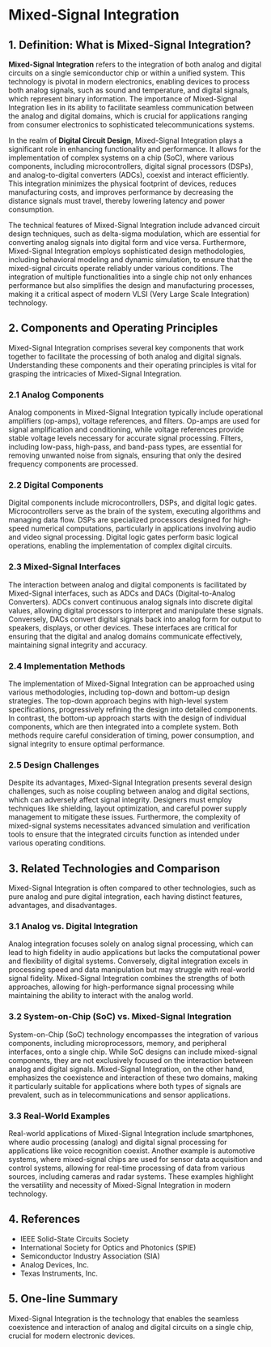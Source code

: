 # Mixed-Signal Integration

## 1. Definition: What is **Mixed-Signal Integration**?
**Mixed-Signal Integration** refers to the integration of both analog and digital circuits on a single semiconductor chip or within a unified system. This technology is pivotal in modern electronics, enabling devices to process both analog signals, such as sound and temperature, and digital signals, which represent binary information. The importance of Mixed-Signal Integration lies in its ability to facilitate seamless communication between the analog and digital domains, which is crucial for applications ranging from consumer electronics to sophisticated telecommunications systems.

In the realm of **Digital Circuit Design**, Mixed-Signal Integration plays a significant role in enhancing functionality and performance. It allows for the implementation of complex systems on a chip (SoC), where various components, including microcontrollers, digital signal processors (DSPs), and analog-to-digital converters (ADCs), coexist and interact efficiently. This integration minimizes the physical footprint of devices, reduces manufacturing costs, and improves performance by decreasing the distance signals must travel, thereby lowering latency and power consumption.

The technical features of Mixed-Signal Integration include advanced circuit design techniques, such as delta-sigma modulation, which are essential for converting analog signals into digital form and vice versa. Furthermore, Mixed-Signal Integration employs sophisticated design methodologies, including behavioral modeling and dynamic simulation, to ensure that the mixed-signal circuits operate reliably under various conditions. The integration of multiple functionalities into a single chip not only enhances performance but also simplifies the design and manufacturing processes, making it a critical aspect of modern VLSI (Very Large Scale Integration) technology.

## 2. Components and Operating Principles
Mixed-Signal Integration comprises several key components that work together to facilitate the processing of both analog and digital signals. Understanding these components and their operating principles is vital for grasping the intricacies of Mixed-Signal Integration.

### 2.1 Analog Components
Analog components in Mixed-Signal Integration typically include operational amplifiers (op-amps), voltage references, and filters. Op-amps are used for signal amplification and conditioning, while voltage references provide stable voltage levels necessary for accurate signal processing. Filters, including low-pass, high-pass, and band-pass types, are essential for removing unwanted noise from signals, ensuring that only the desired frequency components are processed.

### 2.2 Digital Components
Digital components include microcontrollers, DSPs, and digital logic gates. Microcontrollers serve as the brain of the system, executing algorithms and managing data flow. DSPs are specialized processors designed for high-speed numerical computations, particularly in applications involving audio and video signal processing. Digital logic gates perform basic logical operations, enabling the implementation of complex digital circuits.

### 2.3 Mixed-Signal Interfaces
The interaction between analog and digital components is facilitated by Mixed-Signal interfaces, such as ADCs and DACs (Digital-to-Analog Converters). ADCs convert continuous analog signals into discrete digital values, allowing digital processors to interpret and manipulate these signals. Conversely, DACs convert digital signals back into analog form for output to speakers, displays, or other devices. These interfaces are critical for ensuring that the digital and analog domains communicate effectively, maintaining signal integrity and accuracy.

### 2.4 Implementation Methods
The implementation of Mixed-Signal Integration can be approached using various methodologies, including top-down and bottom-up design strategies. The top-down approach begins with high-level system specifications, progressively refining the design into detailed components. In contrast, the bottom-up approach starts with the design of individual components, which are then integrated into a complete system. Both methods require careful consideration of timing, power consumption, and signal integrity to ensure optimal performance.

### 2.5 Design Challenges
Despite its advantages, Mixed-Signal Integration presents several design challenges, such as noise coupling between analog and digital sections, which can adversely affect signal integrity. Designers must employ techniques like shielding, layout optimization, and careful power supply management to mitigate these issues. Furthermore, the complexity of mixed-signal systems necessitates advanced simulation and verification tools to ensure that the integrated circuits function as intended under various operating conditions.

## 3. Related Technologies and Comparison
Mixed-Signal Integration is often compared to other technologies, such as pure analog and pure digital integration, each having distinct features, advantages, and disadvantages.

### 3.1 Analog vs. Digital Integration
Analog integration focuses solely on analog signal processing, which can lead to high fidelity in audio applications but lacks the computational power and flexibility of digital systems. Conversely, digital integration excels in processing speed and data manipulation but may struggle with real-world signal fidelity. Mixed-Signal Integration combines the strengths of both approaches, allowing for high-performance signal processing while maintaining the ability to interact with the analog world.

### 3.2 System-on-Chip (SoC) vs. Mixed-Signal Integration
System-on-Chip (SoC) technology encompasses the integration of various components, including microprocessors, memory, and peripheral interfaces, onto a single chip. While SoC designs can include mixed-signal components, they are not exclusively focused on the interaction between analog and digital signals. Mixed-Signal Integration, on the other hand, emphasizes the coexistence and interaction of these two domains, making it particularly suitable for applications where both types of signals are prevalent, such as in telecommunications and sensor applications.

### 3.3 Real-World Examples
Real-world applications of Mixed-Signal Integration include smartphones, where audio processing (analog) and digital signal processing for applications like voice recognition coexist. Another example is automotive systems, where mixed-signal chips are used for sensor data acquisition and control systems, allowing for real-time processing of data from various sources, including cameras and radar systems. These examples highlight the versatility and necessity of Mixed-Signal Integration in modern technology.

## 4. References
- IEEE Solid-State Circuits Society
- International Society for Optics and Photonics (SPIE)
- Semiconductor Industry Association (SIA)
- Analog Devices, Inc.
- Texas Instruments, Inc.

## 5. One-line Summary
Mixed-Signal Integration is the technology that enables the seamless coexistence and interaction of analog and digital circuits on a single chip, crucial for modern electronic devices.